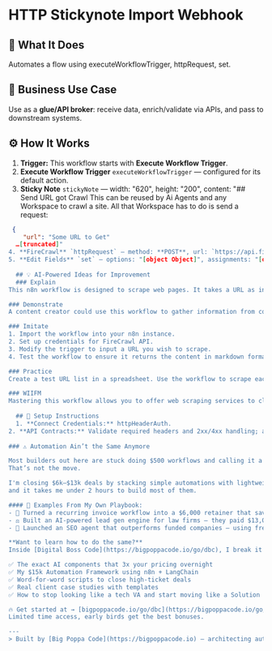 # HTTP Stickynote Import Webhook
  ## 🚀 What It Does
  Automates a flow using executeWorkflowTrigger, httpRequest, set.
  
  ## 💼 Business Use Case
  Use as a **glue/API broker**: receive data, enrich/validate via APIs, and pass to downstream systems.
  
  ## ⚙️ How It Works
  1. **Trigger:** This workflow starts with **Execute Workflow Trigger**.
  2. **Execute Workflow Trigger** `executeWorkflowTrigger` — configured for its default action.
3. **Sticky Note** `stickyNote` — width: "620", height: "200", content: "## Send URL got Crawl
This can be reused by Ai Agents and any Workspace to crawl a site. All that Workspace has to do is send a request:

```json
 {
    "url": "Some URL to Get"
  …[truncated]"
4. **FireCrawl** `httpRequest` — method: **POST**, url: `https://api.firecrawl.dev/v1/scrape`
5. **Edit Fields** `set` — options: "[object Object]", assignments: "[object Object]"
  
  ## 💡 AI-Powered Ideas for Improvement
  ### Explain
This n8n workflow is designed to scrape web pages. It takes a URL as input, sends it to the FireCrawl API for scraping, and returns the content in markdown format. This workflow is useful for extracting and structuring website data that can be used for various purposes like analysis or monitoring.

### Demonstrate
A content creator could use this workflow to gather information from competitor websites, enabling them to analyze content strategies and trends without manually checking each site, saving time and effort.

### Imitate
1. Import the workflow into your n8n instance.
2. Set up credentials for FireCrawl API.
3. Modify the trigger to input a URL you wish to scrape.
4. Test the workflow to ensure it returns the content in markdown format.

### Practice
Create a test URL list in a spreadsheet. Use the workflow to scrape each URL and save the markdown content to another sheet. This helps you practice integrating different data sources and outputs.

### WIIFM
Mastering this workflow allows you to offer web scraping services to clients, providing them valuable insights into competitors or market trends. It can enhance your service portfolio, leading to increased client engagement and revenue opportunities in automation and data analysis.
  
  ## 🔧 Setup Instructions
  1. **Connect Credentials:** httpHeaderAuth.
2. **API Contracts:** Validate required headers and 2xx/4xx handling; add retries for 429/5xx.
  
### ⚠️ Automation Ain’t the Same Anymore

Most builders out here are stuck doing $500 workflows and calling it a win.  
That’s not the move.  

I'm closing $6k–$13k deals by stacking simple automations with lightweight AI...  
and it takes me under 2 hours to build most of them.

#### 🧠 Examples From My Own Playbook:
- 🔁 Turned a recurring invoice workflow into a $6,000 retainer that saved 20 hours/week  
- ⚖️ Built an AI-powered lead gen engine for law firms — they paid $13,000 happily  
- 🚀 Launched an SEO agent that outperforms funded companies — using free OpenAI credits  

**Want to learn how to do the same?**  
Inside [Digital Boss Code](https://bigpoppacode.io/go/dbc), I break it all down:

✅ The exact AI components that 3x your pricing overnight  
✅ My $15k Automation Framework using n8n + LangChain  
✅ Word-for-word scripts to close high-ticket deals  
✅ Real client case studies with templates  
✅ How to stop looking like a tech VA and start moving like a Solution Architect  

🔥 Get started at → [bigpoppacode.io/go/dbc](https://bigpoppacode.io/go/dbc)  
Limited time access, early birds get the best bonuses.

---
> Built by [Big Poppa Code](https://bigpoppacode.io) – architecting automations that scale people, profits, and purpose.
  
